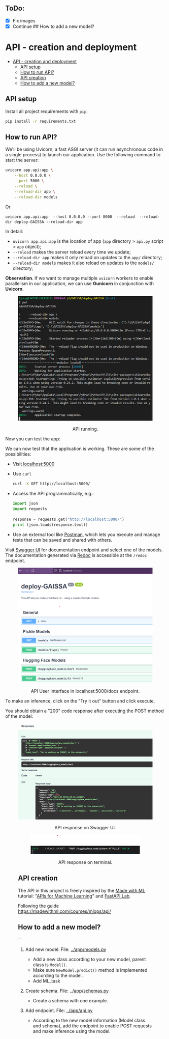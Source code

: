 **ToDo:**
- 
- [x] Fix images
- [x] Continue ## How to add a new model?

# API - creation and deployment

- [API - creation and deployment](#api---creation-and-deployment)
  - [API setup](#api-setup)
  - [How to run API?](#how-to-run-api)
  - [API creation](#api-creation)
  - [How to add a new model?](#how-to-add-a-new-model)


## API setup

Install all project requirements with `pip`:

```bash
pip install -r requirements.txt
```

## How to run API?

We'll be using Uvicorn, a fast ASGI server (it can run asynchronous code in a single process) to launch our application. Use the following command to start the server:

```bash
uvicorn app.api:app \
    --host 0.0.0.0 \
    --port 5000 \
    --reload \
    --reload-dir app \
    --reload-dir models
```
Or
```
uvicorn app.api:app  --host 0.0.0.0 --port 8000  --reload  --reload-dir deploy-GAISSA --reload-dir app 
```
In detail:

- `uvicorn app.api:app` is the location of app (`app` directory > `api.py` script > `app` object);
- `--reload` makes the server reload every time we update;
- `--reload-dir app` makes it only reload on updates to the `app/` directory;
- `--reload-dir models` makes it also reload on updates to the `models/` directory;

**Observation**. If we want to manage multiple `uvicorn` workers to enable parallelism in our application, we can use **Gunicorn** in conjunction with **Uvicorn**.

<center><figure>
  <img
  src="images/01_api_running.png"
</figure></center>
<p style="text-align: center;">API running.</p>


Now you can test the app:

We can now test that the application is working. These are some of the possibilities:

- Visit [localhost:5000](http://localhost:5000/)
- Use `curl`

  ```bash
  curl -X GET http://localhost:5000/
  ```

- Access the API programmatically, e.g.:

  ```python
  import json
  import requests

  response = requests.get("http://localhost:5000/")
  print (json.loads(response.text))
  ```

- Use an external tool like [Postman](https://www.postman.com), which lets you execute and manage tests that can be saved and shared with others.

Visit [Swagger UI](http://localhost:5000/docs) for documentation endpoint and select one of the models. The documentation generated via [Redoc](https://github.com/Redocly/redoc) is accessible at the `/redoc` endpoint.


<center><figure>
  <img
  src="images/01_api_ui.png"
</figure></center>
<p style="text-align: center;">API User Interface in localhost:5000/docs endpoint.</p>


To make an inference, click on the "Try it out" button and click execute.

You should obtain a "200" code response after executing the POST method of the model:

<figure>
  <img
  src="images/01_api_response_ui.png"
</figure>
<p style="text-align: center;">API response on Swagger UI.</p>


<center><figure>
  <img
  src="images/01_api_response_terminal.png"
</figure></center>
<p style="text-align: center;">API response on terminal.</p>


## API creation
The API in this project is freely inspired by the [Made with ML](https://madewithml.com) tutorial: "[APIs for Machine Learning](https://madewithml.com/courses/mlops/api/)" and [FastAPI Lab](https://github.com/se4ai2122-cs-uniba/SE4AI2021Course_FastAPI-demo).

Following the guide https://madewithml.com/courses/mlops/api/

## How to add a new model?
``
1. Add new model.
   File: [../app/models.py](../app/models.py)
   - Add a new class according to your new model, parent class is `Model()`.
   - Make sure `NewModel.predict()` method is implemented according to the model.
   - Add ML_task

2. Create schema.
   File: [../app/schemas.py](../app/schemas.py)
   - Create a schema with one example.
3. Add endpoint.
   File: [../app/api.py](../app/api.py)
   - According to the new model information (Model class and schema), add the endpoint to enable POST requests and make inference using the model.
